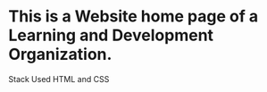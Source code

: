 # This is a Website home page of a Learning and Development Organization.

Stack Used
 HTML and CSS
